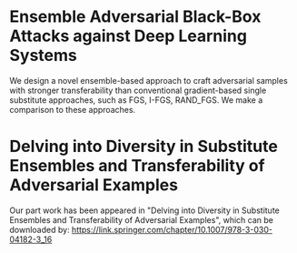 # Ensemble Adversarial Black-Box Attacks against Deep Learning Systems
We design a novel ensemble-based approach to craft adversarial samples with stronger transferability than conventional gradient-based single substitute approaches, such as FGS, I-FGS, RAND_FGS. We make a comparison to these approaches.

# Delving into Diversity in Substitute Ensembles and Transferability of Adversarial Examples
Our part work has been appeared in "Delving into Diversity in Substitute Ensembles and Transferability of Adversarial Examples", which can be downloaded by: https://link.springer.com/chapter/10.1007/978-3-030-04182-3_16
